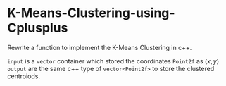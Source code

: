 # K-Means-Clustering-using-Cplusplus
Rewrite a function to implement the K-Means Clustering in c++.
<br>

`input` is a `vector` container which stored the coordinates `Point2f` as $(x, y)$
`output` are the same c++ type of `vector<Point2f>` to store the clustered centroiods.<br>
<br>


